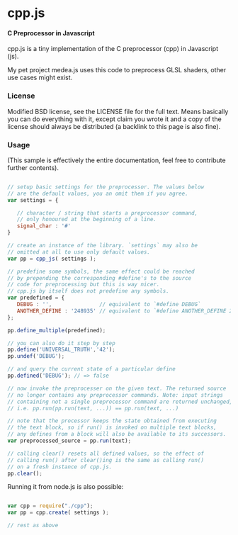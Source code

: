 cpp.js
========

#### C Preprocessor in Javascript ####

cpp.js is a tiny implementation of the C preprocessor (cpp) in Javascript (js).

My pet project medea.js uses this code to preprocess GLSL shaders, other use
cases might exist.

### License ###

Modified BSD license, see the LICENSE file for the full text. Means 
basically you can do everything with it, except claim you wrote it
and a copy of the license should always be distributed (a backlink
to this page is also fine).

### Usage ###

(This sample is effectively the entire documentation, feel free to contribute further contents).

```javascript

// setup basic settings for the preprocessor. The values below
// are the default values, you an omit them if you agree.
var settings = { 

   // character / string that starts a preprocessor command, 
   // only honoured at the beginning of a line.
   signal_char : '#' 
}

// create an instance of the library. `settings` may also be
// omitted at all to use only default values.
var pp = cpp_js( settings );

// predefine some symbols, the same effect could be reached
// by prepending the corresponding #define's to the source
// code for preprocessing but this is way nicer.
// cpp.js by itself does not predefine any symbols.
var predefined = {
   DEBUG : '',               // equivalent to `#define DEBUG`
   ANOTHER_DEFINE : '248935' // equivalent to `#define ANOTHER_DEFINE 248935`
};

pp.define_multiple(predefined);

// you can also do it step by step
pp.define('UNIVERSAL_TRUTH','42');
pp.undef('DEBUG');

// and query the current state of a particular define
pp.defined('DEBUG'); // => false

// now invoke the preprocesser on the given text. The returned source
// no longer contains any preprocessor commands. Note: input strings 
// containing not a single preprocessor command are returned unchanged, 
// i.e. pp.run(pp.run(text, ...)) == pp.run(text, ...)

// note that the processor keeps the state obtained from executing 
// the text block, so if run() is invoked on multiple text blocks,
// any defines from a block will also be available to its successors.
var preprocessed_source = pp.run(text);

// calling clear() resets all defined values, so the effect of 
// calling run() after clear()ing is the same as calling run()
// on a fresh instance of cpp.js.
pp.clear();

```


Running it from node.js is also possible:


```javascript

var cpp = require("./cpp");
var pp = cpp.create( settings );

// rest as above

```




